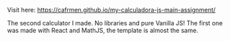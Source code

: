 Visit here:
https://cafrmen.github.io/my-calculadora-js-main-assignment/ 

The second calculator I made. No libraries and pure Vanilla JS!
The first one was made with React and MathJS, the template is almost the same.
